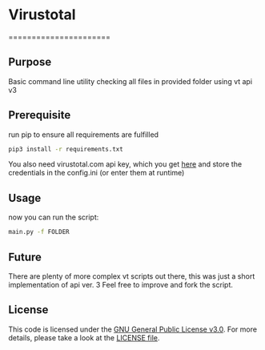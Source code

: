 # Virustotal
======================

## Purpose
Basic command line utility checking all files in provided folder using vt api v3

## Prerequisite

run pip to ensure all requirements are fulfilled
 
```bash
pip3 install -r requirements.txt
```

You also need virustotal.com api key, which you get [here](https://www.virustotal.com/gui/join-us) and store the credentials in the config.ini (or enter them at runtime)


## Usage
now you can run the script:
```bash
main.py -f FOLDER
```

## Future
There are plenty of more complex vt scripts out there, this was just a short implementation of api ver. 3
Feel free to improve and fork the script.

## License
This code is licensed under the [GNU General Public License v3.0](https://choosealicense.com/licenses/gpl-3.0/). 
For more details, please take a look at the [LICENSE file](https://github.com/argv1/virustotal/blob/master/LICENSE).